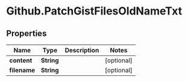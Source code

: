 # Github.PatchGistFilesOldNameTxt

## Properties

Name | Type | Description | Notes
------------ | ------------- | ------------- | -------------
**content** | **String** |  | [optional] 
**filename** | **String** |  | [optional] 


